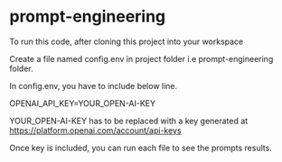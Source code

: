 # prompt-engineering

To run this code, after cloning this project into your workspace

Create a file named config.env in project folder i.e prompt-engineering folder.

In config.env, you have to include below line.

OPENAI_API_KEY=YOUR_OPEN-AI-KEY
  
YOUR_OPEN-AI-KEY  has to be replaced with a key generated at https://platform.openai.com/account/api-keys

Once key is included, you can run each file to see the prompts results.
   
   

